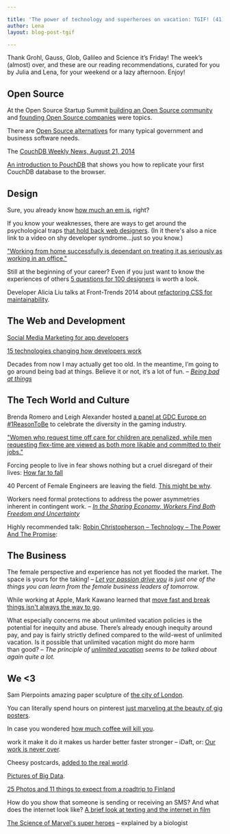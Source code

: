 ```yaml
---

title: 'The power of technology and superheroes on vacation: TGIF! (41)'
author: Lena
layout: blog-post-tgif

---
```



Thank Grohl, Gauss, Glob, Galileo and Science it’s Friday! The week’s (almost) over, and these are our reading recommendations, curated for you by Julia and Lena, for your weekend or a lazy afternoon. Enjoy!


## Open Source


At the Open Source Startup Summit <a href="https://www.youtube.com/watch?v=nxiiNRNTscU">building an Open Source community</a> and <a href="https://www.youtube.com/watch?v=r2obF8MQDvA">founding Open Source companies</a> were topics.

There are <a href="http://ben.balter.com/open-source-alternatives/">Open Source alternatives</a> for many typical government and business software needs.

The <a href="http://blog.couchdb.org/2014/08/21/couchdb-weekly-news-august-21-2014/" rel="bookmark">CouchDB Weekly News, August 21, 2014</a>

<a href="https://blog.engineyard.com/2014/an-introduction-to-pouchdb">An introduction to PouchDB</a> that shows you how to replicate your first CouchDB database to the browser.


## Design

Sure, you already know <a href="http://learn.scannerlicker.net/2014/07/31/so-how-much-is-an-em/">how much an em is</a>, right?

If you know your weaknesses, there are ways to get around the psychological traps <a href="http://vandelaydesign.com/7-psychological-traps-that-hold-web-designers-back/">that hold back web designers</a>. (In it there's also a nice link to a video on shy developer syndrome&#8230;just so you know.)

<a href="http://www.creativebloq.com/career/expert-guide-working-home-81410197">"Working from home successfully is dependant on treating it as seriously as working in an office."</a>

Still at the beginning of your career? Even if you just want to know the experiences of others <a href="http://5questionsfor100designers.com/archive/">5 questions for 100 designers</a> is worth a look.

Developer Alicia Liu talks at Front-Trends 2014 about <a href="http://vimeo.com/100501790">refactoring CSS for maintainability</a>.


## The Web and Development

<a href="https://blog.mozilla.org/apps/2014/08/18/social-media-marketing-for-app-developers/">Social Media Marketing for app developers</a>

<a href="http://www.infoworld.com/print/247917">15 technologies changing how developers work</a>

>
Decades from now I may actually get too old. In the meantime, I’m going to go around being bad at things. Believe it or not, it’s a lot of fun. –
<cite><a href="http://www.allenpike.com/2014/being-bad-at-things/">Being bad at things</a></cite>


## The Tech World and Culture

Brenda Romero and Leigh Alexander hosted <a href="http://www.gdcvault.com/play/1020593/">a panel at GDC Europe on #1ReasonToBe</a> to celebrate the diversity in the gaming industry.

<a href="http://www.fastcompany.com/3034536/second-shift/gender-inequalitys-latest-victim-flex-time-requests">"Women who request time off care for children are penalized, while men requesting flex-time are viewed as both more likable and committed to their jobs."</a>

Forcing people to live in fear shows nothing but a cruel disregard of their lives: <a href="http://modelviewculture.com/pieces/how-far-to-fall">How far to fall</a>

40 Percent of Female Engineers are leaving the field. <a href="http://www.huffingtonpost.com/2014/08/12/female-engineers_n_5668504.html">This might be why</a>.

>
Workers need formal protections to address the power asymmetries inherent in contingent work. –
<cite><a href="http://mobile.nytimes.com/2014/08/17/technology/in-the-sharing-economy-workers-find-both-freedom-and-uncertainty.html">In the Sharing Economy, Workers Find Both Freedom and Uncertainty</a></cite>

Highly recommended talk: <a href="http://vimeo.com/102809096">Robin Christopherson – Technology – The Power And The Promise</a>:


## The Business

>
The female perspective and experience has not yet flooded the market. The space is yours for the taking! –
<cite><a href="http://www.designsponge.com/2014/08/biz-ladies-top-10-things-i-learned-from-the-female-business-leaders-of-tomorrow.html">Let yor passion drive you</a> is just one of the things you can learn from the female business leaders of tomorrow.</cite>

While working at Apple, Mark Kawano learned that <a href="http://www.inc.com/mark-kawano/lessons-from-my-time-at-apple-ship-something-you-re-proud-of.html">move fast and break things isn't always the way to go</a>.

>
What especially concerns me about unlimited vacation policies is the potential for inequity and abuse. There’s already enough inequity around pay, and pay is fairly strictly defined compared to the wild-west of unlimited vacation. Is it possible that unlimited vacation might do more harm than good? –
<cite>The principle of <a href="http://jacobian.org/writing/unlimited-vacation/">unlimited vacation</a> seems to be talked about again quite a lot.</cite>


## We <3

Sam Pierpoints amazing paper sculpture of <a href="https://www.facebook.com/photo.php?fbid=10152606677739525">the city of London</a>.

You can literally spend hours on pinterest <a href="http://www.pinterest.com/explore/gig-poster">just marveling at the beauty of gig posters</a>.

In case you wondered <a href="http://www.caffeineinformer.com/death-by-caffeine">how much coffee will kill you</a>.

work it make it do it makes us harder better faster stronger – iDaft, or: <a href="http://www.najle.com/idaft/idaft/">Our work is never over</a>.

Cheesy postcards, <a href="http://www.detailverliebt.de/kitschige-postkarten-in-die-reale-welt-eingefuegt/">added to the real world</a>.

<a href="http://bigdatapix.tumblr.com/">Pictures of Big Data</a>.

<a href="http://travelunmasked.com/peterparkorr/2014/roadtrip-in-finland-photos/">25 Photos and 11 things to expect from a roadtrip to Finland</a>

How do you show that someone is sending or receiving an SMS? And what does the internet look like? <a href="http://vimeo.com/103554797">A brief look at texting and the internet in film</a>

<a href="http://news.stanford.edu/news/2014/august/marvel-heroes-alvarado-081214.html">The Science of Marvel's super heroes</a> – explained by a biologist

